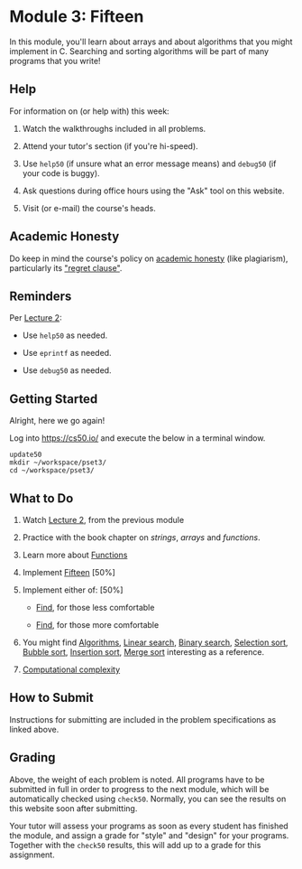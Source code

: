 # Module 3: Fifteen

In this module, you'll learn about arrays and about algorithms that you might implement in C. Searching and sorting algorithms will be part of many programs that you write!

## Help

For information on (or help with) this week:

1. Watch the walkthroughs included in all problems.

2. Attend your tutor's section (if you're hi-speed).

3. Use `help50` (if unsure what an error message means) and `debug50` (if your code is buggy).

4. Ask questions during office hours using the "Ask" tool on this website.

5. Visit (or e-mail) the course's heads.

## Academic Honesty

Do keep in mind the course's policy on [academic honesty](/syllabus#academic_honesty) (like plagiarism), particularly its ["regret clause"](/syllabus#regret).

## Reminders

Per [Lecture 2](/lectures/lecture-2):

* Use `help50` as needed.

* Use `eprintf` as needed.

* Use `debug50` as needed.

## Getting Started

Alright, here we go again!

Log into <https://cs50.io/> and execute the below in a terminal window.

    update50
    mkdir ~/workspace/pset3/
    cd ~/workspace/pset3/

## What to Do

1. Watch [Lecture 2](/lectures/lecture-2), from the previous module

2. Practice with the book chapter on *strings*, *arrays* and *functions*.

3. Learn more about [Functions](https://www.youtube.com/embed/n1glFqt3g38?autoplay=1&rel=0)

4. Implement [Fifteen](/problems/fifteen) [50%]

5. Implement either of: [50%]

    - [Find](/problems/find-less), for those less comfortable

    - [Find](/problems/find-more), for those more comfortable

6. You might find [Algorithms](https://www.youtube.com/embed/ktWL3nN38ZA?autoplay=1&rel=0), [Linear search](https://www.youtube.com/embed/TwsgCHYmbbA?autoplay=1&rel=0), [Binary search](https://www.youtube.com/embed/T98PIp4omUA?autoplay=1&rel=0), [Selection sort](https://www.youtube.com/embed/3hH8kTHFw2A?autoplay=1&rel=0), [Bubble sort](https://www.youtube.com/embed/RT-hUXUWQ2I?autoplay=1&rel=0), [Insertion sort](https://www.youtube.com/embed/kU9M51eKSX8?autoplay=1&rel=0), [Merge sort](https://www.youtube.com/embed/yF3hMKmCk1A?autoplay=1&rel=0) interesting as a reference.

7. [Computational complexity](https://www.youtube.com/embed/YoZPTyGL2IQ?autoplay=1&rel=0)


## How to Submit

Instructions for submitting are included in the problem specifications as linked above.


## Grading

Above, the weight of each problem is noted. All programs have to be submitted in full in order to progress to the next module, which will be automatically checked using `check50`. Normally, you can see the results on this website soon after submitting.

Your tutor will assess your programs as soon as every student has finished the module, and assign a grade for "style" and "design" for your programs. Together with the `check50` results, this will add up to a grade for this assignment.
